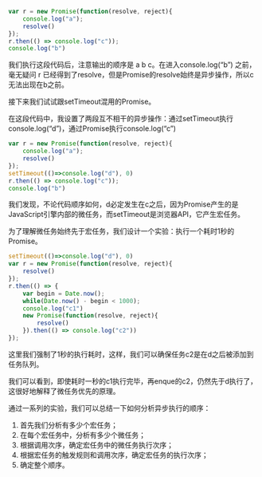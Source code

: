 ```javascript
var r = new Promise(function(resolve, reject){
    console.log("a");
    resolve()
});
r.then(() => console.log("c"));
console.log("b")
```
我们执行这段代码后，注意输出的顺序是 a b c。在进入console.log(“b”) 之前，毫无疑问 r 已经得到了resolve，但是Promise的resolve始终是异步操作，所以c无法出现在b之前。

接下来我们试试跟setTimeout混用的Promise。

在这段代码中，我设置了两段互不相干的异步操作：通过setTimeout执行console.log(“d”)，通过Promise执行console.log(“c”)
```javascript
var r = new Promise(function(resolve, reject){
    console.log("a");
    resolve()
});
setTimeout(()=>console.log("d"), 0)
r.then(() => console.log("c"));
console.log("b")
```
我们发现，不论代码顺序如何，d必定发生在c之后，因为Promise产生的是JavaScript引擎内部的微任务，而setTimeout是浏览器API，它产生宏任务。

为了理解微任务始终先于宏任务，我们设计一个实验：执行一个耗时1秒的Promise。
```javascript
setTimeout(()=>console.log("d"), 0)
var r = new Promise(function(resolve, reject){
    resolve()
});
r.then(() => { 
    var begin = Date.now();
    while(Date.now() - begin < 1000);
    console.log("c1") 
    new Promise(function(resolve, reject){
        resolve()
    }).then(() => console.log("c2"))
});
```
这里我们强制了1秒的执行耗时，这样，我们可以确保任务c2是在d之后被添加到任务队列。

我们可以看到，即使耗时一秒的c1执行完毕，再enque的c2，仍然先于d执行了，这很好地解释了微任务优先的原理。

通过一系列的实验，我们可以总结一下如何分析异步执行的顺序：

1. 首先我们分析有多少个宏任务；  
2. 在每个宏任务中，分析有多少个微任务；  
3. 根据调用次序，确定宏任务中的微任务执行次序；  
4. 根据宏任务的触发规则和调用次序，确定宏任务的执行次序；  
5. 确定整个顺序。  